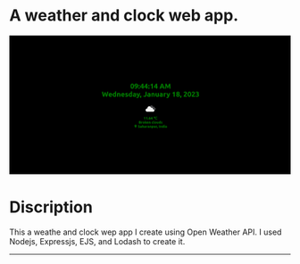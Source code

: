 <h1> A weather and clock web app. </h1>

![Screenshot](public/images/screenshot.png)

<h1>Discription</h1>
<p>This a weathe and clock wep app I create using Open Weather API. I used Nodejs, Expressjs, EJS, and Lodash to create it.</p>

<hr>